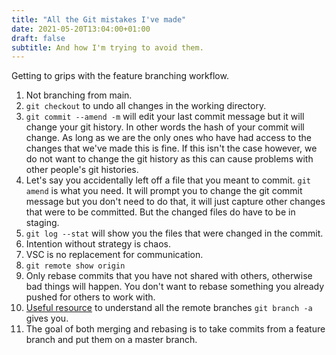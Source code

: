 ```yaml
---
title: "All the Git mistakes I've made"
date: 2021-05-20T13:04:00+01:00
draft: false
subtitle: And how I'm trying to avoid them.
---
```


Getting to grips with the feature branching workflow.

1. Not branching from main.
2. `git checkout` to undo all changes in the working directory.
3. `git commit --amend -m` will edit your last commit message but it will change your git history. In other words the hash of your commit will change. As long as we are the only ones who have had access to the changes that we've made this is fine. If this isn't the case however, we do not want to change the git history as this can cause problems with other people's git histories. 
4. Let's say you accidentally left off a file that you meant to commit. `git amend` is what you need. It will prompt you to change the git commit message but you don't need to do that, it will just capture other changes that were to be committed. But the changed files do have to be in staging.
5. `git log --stat` will show you the files that were changed in the commit.
6. Intention without strategy is chaos.
7. VSC is no replacement for communication.
8. `git remote show origin` 
9. Only rebase commits that you have not shared with others, otherwise bad things will happen. You don't want to rebase something you already pushed for others to work with.
10. [Useful resource](https://stackoverflow.com/questions/10588291/git-branching-master-vs-origin-master-vs-remotes-origin-master?noredirect=1&lq=1) to understand all the remote branches `git branch -a` gives you.
11. The goal of both merging and rebasing is to take commits from a feature branch and put them on a master branch. 
   